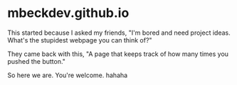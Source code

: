 # mbeckdev.github.io

This started because I asked my friends, "I'm bored and need project ideas. What's the stupidest webpage you can think of?"

They came back with this, "A page that keeps track of how many times you pushed the button."

So here we are. You're welcome. 
hahaha
